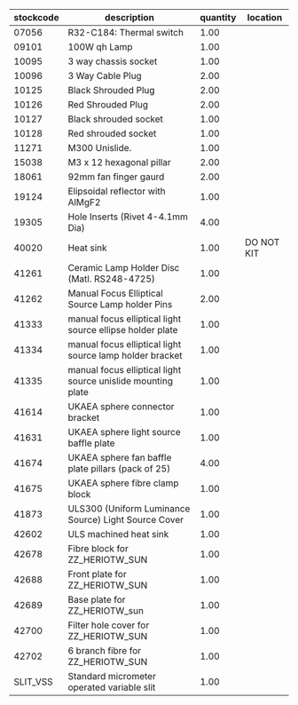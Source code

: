 |stockcode|description|quantity|location|
|---------|-----------|--------|--------|
|07056|R32-C184: Thermal switch|1.00||
|09101|100W qh Lamp|1.00||
|10095|3 way chassis socket|1.00||
|10096|3 Way Cable Plug|2.00||
|10125|Black Shrouded Plug|2.00||
|10126|Red Shrouded Plug|2.00||
|10127|Black shrouded socket|1.00||
|10128|Red shrouded socket|1.00||
|11271|M300 Unislide.|1.00||
|15038|M3 x 12 hexagonal pillar|2.00||
|18061|92mm fan finger gaurd|2.00||
|19124|Elipsoidal reflector with AlMgF2|1.00||
|19305|Hole Inserts (Rivet 4-4.1mm Dia)|4.00||
|40020|Heat sink|1.00|DO NOT KIT|
|41261|Ceramic Lamp Holder Disc (Matl.  RS248-4725)|1.00||
|41262|Manual Focus Elliptical Source Lamp holder Pins|2.00||
|41333|manual focus elliptical light source ellipse holder plate|1.00||
|41334|manual focus elliptical light source lamp holder bracket|1.00||
|41335|manual focus elliptical light source unislide mounting plate|1.00||
|41614|UKAEA sphere connector bracket|1.00||
|41631|UKAEA sphere light source baffle plate|1.00||
|41674|UKAEA sphere fan baffle plate pillars (pack of 25)|4.00||
|41675|UKAEA sphere fibre clamp block|1.00||
|41873|ULS300 (Uniform Luminance Source) Light Source Cover|1.00||
|42602|ULS machined heat sink|1.00||
|42678|Fibre block for ZZ_HERIOTW_SUN|1.00||
|42688|Front plate for ZZ_HERIOTW_SUN|1.00||
|42689|Base plate for ZZ_HERIOTW_sun|1.00||
|42700|Filter hole cover for ZZ_HERIOTW_SUN|1.00||
|42702|6 branch fibre for ZZ_HERIOTW_SUN|1.00||
|SLIT_VSS|Standard micrometer operated variable slit|1.00||
